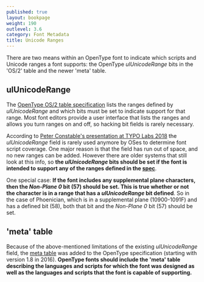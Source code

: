 ```yaml
---
published: true
layout: bookpage
weight: 190
outlevel: 3.6
category: Font Metadata
title: Unicode Ranges
---
```


There are two means within an OpenType font to indicate which scripts and Unicode ranges a font supports: the OpenType _ulUnicodeRange_ bits in the 'OS/2' table and the newer 'meta' table.

## ulUnicodeRange

The [OpenType OS/2 table specification][UnicodeRanges] lists the ranges defined by _ulUnicodeRange_ and which bits must be set to indicate support for that range. Most font editors provide a user interface that lists the ranges and allows you turn ranges on and off, so hacking bit fields is rarely necessary.

According to [Peter Constable's presentation at TYPO Labs 2018][PCTYPOLabs18] the _ulUnicodeRange_ field is rarely used anymore by OSes to determine font script coverage. One major reason is that the field has run out of space, and no new ranges can be added. However there are older systems that still look at this info, so **the _ulUnicodeRange_ bits should be set if the font is intended to support any of the ranges defined in the [spec][UnicodeRanges]**.

One special case: **If the font includes any supplemental plane characters, then the _Non-Plane 0_ bit (57) should be set. This is true whether or not the character is in a range that has a _ulUnicodeRange_ bit defined**. So in the case of Phoenician, which is in a supplemental plane (10900-1091F) and has a defined bit (58), both that bit and the _Non-Plane 0_ bit (57) should be set.


## 'meta' table

Because of the above-mentioned limitations of the existing _ulUnicodeRange_ field, the [meta table][MetaTable] was added to the OpenType specification (starting with version 1.8 in 2016). **OpenType fonts should include the 'meta' table describing the languages and scripts for which the font was designed as well as the languages and scripts that the font is capable of supporting.**


[UnicodeRanges]: https://docs.microsoft.com/en-us/typography/opentype/spec/os2#ur
[MetaTable]: https://docs.microsoft.com/en-us/typography/opentype/spec/meta
[PCTYPOLabs18]: https://www.youtube.com/watch?v=eVWWAvhzrq8
[Miao]: https://www.unicode.org/charts/PDF/U16F00.pdf
